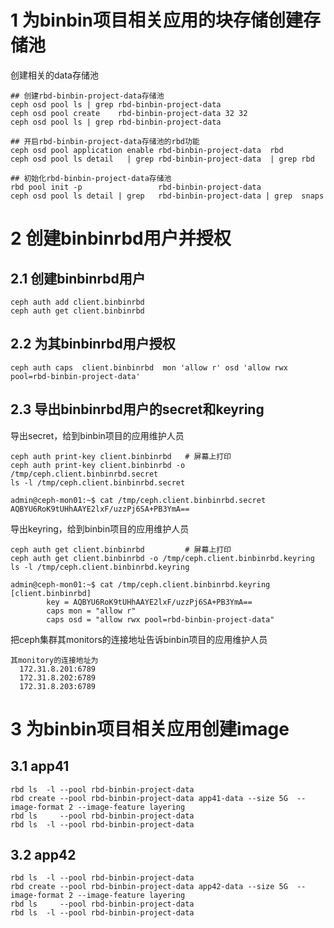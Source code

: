 # 1 为binbin项目相关应用的块存储创建存储池
创建相关的data存储池
```
## 创建rbd-binbin-project-data存储池
ceph osd pool ls | grep rbd-binbin-project-data
ceph osd pool create    rbd-binbin-project-data 32 32
ceph osd pool ls | grep rbd-binbin-project-data 

## 开启rbd-binbin-project-data存储池的rbd功能
ceph osd pool application enable rbd-binbin-project-data  rbd
ceph osd pool ls detail   | grep rbd-binbin-project-data  | grep rbd

## 初始化rbd-binbin-project-data存储池
rbd pool init -p                 rbd-binbin-project-data
ceph osd pool ls detail | grep   rbd-binbin-project-data | grep  snaps
```

# 2 创建binbinrbd用户并授权
## 2.1 创建binbinrbd用户
```
ceph auth add client.binbinrbd
ceph auth get client.binbinrbd
```

## 2.2 为其binbinrbd用户授权
```
ceph auth caps  client.binbinrbd  mon 'allow r' osd 'allow rwx pool=rbd-binbin-project-data'
```

## 2.3 导出binbinrbd用户的secret和keyring
导出secret，给到binbin项目的应用维护人员
```
ceph auth print-key client.binbinrbd   # 屏幕上打印
ceph auth print-key client.binbinrbd -o /tmp/ceph.client.binbinrbd.secret
ls -l /tmp/ceph.client.binbinrbd.secret

admin@ceph-mon01:~$ cat /tmp/ceph.client.binbinrbd.secret
AQBYU6RoK9tUHhAAYE2lxF/uzzPj6SA+PB3YmA==
```

导出keyring，给到binbin项目的应用维护人员
```
ceph auth get client.binbinrbd         # 屏幕上打印
ceph auth get client.binbinrbd -o /tmp/ceph.client.binbinrbd.keyring
ls -l /tmp/ceph.client.binbinrbd.keyring

admin@ceph-mon01:~$ cat /tmp/ceph.client.binbinrbd.keyring
[client.binbinrbd]
        key = AQBYU6RoK9tUHhAAYE2lxF/uzzPj6SA+PB3YmA== 
        caps mon = "allow r"
        caps osd = "allow rwx pool=rbd-binbin-project-data"
```

把ceph集群其monitors的连接地址告诉binbin项目的应用维护人员
```
其monitory的连接地址为
  172.31.8.201:6789
  172.31.8.202:6789
  172.31.8.203:6789
```


# 3 为binbin项目相关应用创建image
## 3.1 app41
```
rbd ls  -l --pool rbd-binbin-project-data
rbd create --pool rbd-binbin-project-data app41-data --size 5G  --image-format 2 --image-feature layering
rbd ls     --pool rbd-binbin-project-data
rbd ls  -l --pool rbd-binbin-project-data
```

## 3.2 app42
```
rbd ls  -l --pool rbd-binbin-project-data
rbd create --pool rbd-binbin-project-data app42-data --size 5G  --image-format 2 --image-feature layering
rbd ls     --pool rbd-binbin-project-data
rbd ls  -l --pool rbd-binbin-project-data
```

